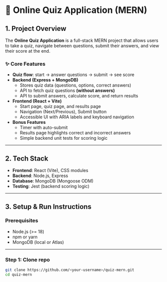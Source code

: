 # 📘 Online Quiz Application (MERN)

## 1. Project Overview
The **Online Quiz Application** is a full-stack MERN project that allows users to take a quiz, navigate between questions, submit their answers, and view their score at the end.  

### ✨ Core Features
- **Quiz flow**: start → answer questions → submit → see score  
- **Backend (Express + MongoDB)**  
  - Stores quiz data (questions, options, correct answers)  
  - API to fetch quiz questions **(without answers)**  
  - API to submit answers, calculate score, and return results  
- **Frontend (React + Vite)**  
  - Start page, quiz page, and results page  
  - Navigation (Next/Previous), Submit button  
  - Accessible UI with ARIA labels and keyboard navigation  
- **Bonus Features**  
  - Timer with auto-submit  
  - Results page highlights correct and incorrect answers  
  - Simple backend unit tests for scoring logic  

---

## 2. Tech Stack
- **Frontend**: React (Vite), CSS modules  
- **Backend**: Node.js, Express  
- **Database**: MongoDB (Mongoose ODM)  
- **Testing**: Jest (backend scoring logic)  

---

## 3. Setup & Run Instructions

### Prerequisites
- Node.js (>= 18)  
- npm or yarn  
- MongoDB (local or Atlas)  

---

### Step 1: Clone repo
```bash
git clone https://github.com/<your-username>/quiz-mern.git
cd quiz-mern
